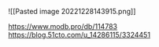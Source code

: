 
![[Pasted image 20221228143915.png]]

https://www.modb.pro/db/114783
https://blog.51cto.com/u_14286115/3324451
